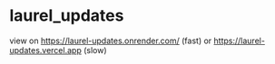# laurel_updates

view on https://laurel-updates.onrender.com/ (fast) or https://laurel-updates.vercel.app (slow)
